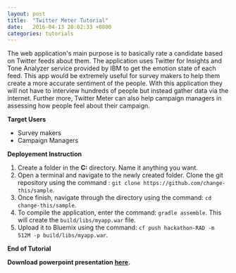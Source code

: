 ```yaml
---
layout: post
title:  "Twitter Meter Tutorial"
date:   2016-04-13 20:02:33 +0800
categories: tutorials
---
```



The web application's main purpose is to basically rate a candidate based on Twitter feeds about them. The application uses Twitter for Insights and Tone Analyzer service provided by IBM to get the emotion state of each feed. This app would be extremely useful for survey makers to help them create a more accurate sentiment of the people. With this application they will not have to interview hundreds of people but instead gather data via the internet. Further more, Twitter Meter can also help campaign managers in assessing how people feel about their campaign.

**Target Users**

- Survey makers
- Campaign Managers

**Deployement Instruction**

1. Create a folder in the **C:** directory. Name it anything you want.
2. Open a terminal and navigate to the newly created folder. Clone the git repository using the command : `git clone https://github.com/change-this/sample`.
3. Once finish, navigate through the directory using the command: `cd change-this/sample`.
4. To compile the application, enter the command: `gradle assemble`. This will create the `build/libs/myapp.war` file.
5. Upload it to Bluemix using the command: `cf push hackathon-RAD -m 512M -p build/libs/myapp.war`.

**End of Tutorial**

**Download powerpoint presentation [here][presentation].**

[presentation]: https://docs.google.com/presentation/d/1kIrXx_kfiLS1XsChy8P760Gim7DxGs6TQcWHTXvuUIU/edit#slide=id.g12b0134dac_5_0